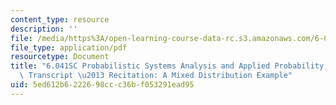 ```yaml
---
content_type: resource
description: ''
file: /media/https%3A/open-learning-course-data-rc.s3.amazonaws.com/6-041sc-probabilistic-systems-analysis-and-applied-probability-fall-2013/5ed612b6222698ccc36bf053291ead95_MIT6_041SCF13_Mixed_Distribution_Example_300k.pdf
file_type: application/pdf
resourcetype: Document
title: "6.041SC Probabilistic Systems Analysis and Applied Probability, Fall 2013\
  \ Transcript \u2013 Recitation: A Mixed Distribution Example"
uid: 5ed612b6-2226-98cc-c36b-f053291ead95
---
```

